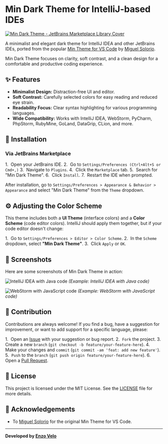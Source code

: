 # Min Dark Theme for IntelliJ-based IDEs

[![Min Dark Theme - JetBrains Marketplace Library Cover](https://github.com/user-attachments/assets/6eef5fc6-7bdd-4977-b0ca-26e4a28cf42c)](https://plugins.jetbrains.com/plugin/28805-min-dark-theme/)

A minimalist and elegant dark theme for IntelliJ IDEA and other JetBrains IDEs, ported from the popular [Min Theme for VS Code](https://github.com/miguelsolorio/min-theme) by [Miguel Solorio](https://github.com/miguelsolorio).

Min Dark Theme focuses on clarity, soft contrast, and a clean design for a comfortable and productive coding experience.

## ✨ Features

* **Minimalist Design:** Distraction-free UI and editor.
* **Soft Contrast:** Carefully selected colors for easy reading and reduced eye strain.
* **Readability Focus:** Clear syntax highlighting for various programming languages.
* **Wide Compatibility:** Works with IntelliJ IDEA, WebStorm, PyCharm, PhpStorm, RubyMine, GoLand, DataGrip, CLion, and more.

## 🚀 Installation

### Via JetBrains Marketplace

1.  Open your JetBrains IDE.
2.  Go to `Settings/Preferences (Ctrl+Alt+S or Cmd+,)`
3.  Navigate to `Plugins`.
4.  Click the `Marketplace` tab.
5.  Search for "Min Dark Theme".
6.  Click `Install`.
7.  Restart the IDE when prompted.

After installation, go to `Settings/Preferences > Appearance & Behavior > Appearance` and select "Min Dark Theme" from the `Theme` dropdown.

## ⚙️ Adjusting the Color Scheme

This theme includes both a **UI Theme** (interface colors) and a **Color Scheme** (code editor colors). IntelliJ should apply them together, but if your code editor doesn't change:

1.  Go to `Settings/Preferences > Editor > Color Scheme`.
2.  In the `Scheme` dropdown, select **"Min Dark Theme"**.
3.  Click `Apply` or `OK`.

## 📸 Screenshots

Here are some screenshots of Min Dark Theme in action:

![IntelliJ IDEA with Java code](<img width="1353" height="1092" alt="Captura de tela de 2025-10-20 13-09-30" src="https://github.com/user-attachments/assets/99ee2a06-d307-42c4-90e9-56ba54c9dce6" />)
*(Example: IntelliJ IDEA with Java code)*

![WebStorm with JavaScript code](https://github.com/user-attachments/assets/5fda40f8-7f8a-4ca4-a88f-006bc120f116)
*(Example: WebStorm with JavaScript code)*

## 🤝 Contribution

Contributions are always welcome! If you find a bug, have a suggestion for improvement, or want to add support for a specific language, please:

1.  Open an [Issue](https://github.com/Zo-arch/Min-Dark-Theme/issues) with your suggestion or bug report.
2.  `Fork` the project.
3.  Create a new `branch` (`git checkout -b feature/your-feature-here`).
4.  Make your changes and `commit` (`git commit -am 'feat: add new feature'`).
5.  `Push` to the `branch` (`git push origin feature/your-feature-here`).
6.  Open a [Pull Request](https://github.com/Zo-arch/Min-Dark-Theme/pulls).

## 📄 License

This project is licensed under the MIT License. See the [LICENSE](LICENSE) file for more details.

## 🙏 Acknowledgements

* To [Miguel Solorio](https://github.com/miguelsolorio) for the original Min Theme for VS Code.

---

**Developed by [Enzo Velo](https://github.com/Zo-arch)**
